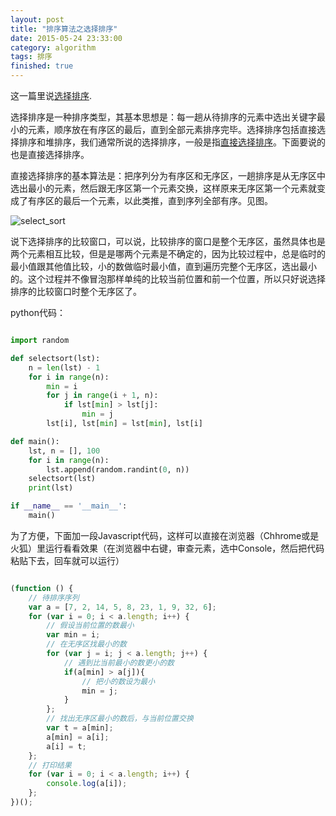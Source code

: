 ```yaml
---
layout: post
title: "排序算法之选择排序"
date: 2015-05-24 23:33:00
category: algorithm
tags: 排序
finished: true
---
```


这一篇里说[选择排序][select].

选择排序是一种排序类型，其基本思想是：每一趟从待排序的元素中选出关键字最小的元素，顺序放在有序区的最后，直到全部元素排序完毕。选择排序包括直接选择排序和堆排序，我们通常所说的选择排序，一般是指[直接选择排序][xuanze]。下面要说的也是直接选择排序。

直接选择排序的基本算法是：把序列分为有序区和无序区，一趟排序是从无序区中选出最小的元素，然后跟无序区第一个元素交换，这样原来无序区第一个元素就变成了有序区的最后一个元素，以此类推，直到序列全部有序。见图。

![select_sort](http://7xj0rk.com1.z0.glb.clouddn.com/selectsort.png)

说下选择排序的比较窗口，可以说，比较排序的窗口是整个无序区，虽然具体也是两个元素相互比较，但是是哪两个元素是不确定的，因为比较过程中，总是临时的最小值跟其他值比较，小的数做临时最小值，直到遍历完整个无序区，选出最小的。这个过程并不像冒泡那样单纯的比较当前位置和前一个位置，所以只好说选择排序的比较窗口时整个无序区了。

python代码：

```python

import random

def selectsort(lst):
    n = len(lst) - 1
    for i in range(n):
        min = i
        for j in range(i + 1, n):
            if lst[min] > lst[j]:
                min = j
        lst[i], lst[min] = lst[min], lst[i]

def main():
    lst, n = [], 100
    for i in range(n):
        lst.append(random.randint(0, n))
    selectsort(lst)
    print(lst)

if __name__ == '__main__':
    main()

```

为了方便，下面加一段Javascript代码，这样可以直接在浏览器（Chhrome或是火狐）里运行看看效果（在浏览器中右键，审查元素，选中Console，然后把代码粘贴下去，回车就可以运行）

```javascript

(function () {
    // 待排序序列
    var a = [7, 2, 14, 5, 8, 23, 1, 9, 32, 6];
    for (var i = 0; i < a.length; i++) {
        // 假设当前位置的数最小
        var min = i;
        // 在无序区找最小的数
        for (var j = i; j < a.length; j++) {
            // 遇到比当前最小的数更小的数
            if(a[min] > a[j]){
                // 把小的数设为最小
                min = j;
            }
        };
        // 找出无序区最小的数后，与当前位置交换
        var t = a[min];
        a[min] = a[i];
        a[i] = t;
    };
    // 打印结果
    for (var i = 0; i < a.length; i++) {
        console.log(a[i]);
    };
})();

```


[select]: http://zh.wikipedia.org/zh-cn/选择排序
[xuanze]: http://baike.baidu.com/view/547263.htm
